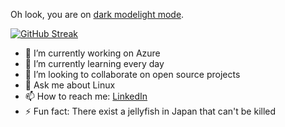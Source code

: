 Oh look, you are on [dark mode](https://github.com/settings/appearance#gh-dark-mode-only)[light mode](https://github.com/settings/appearance#gh-light-mode-only).

[![GitHub Streak](https://github-readme-streak-stats.herokuapp.com/?user=jeircul&theme=tokyonight)](https://git.io/streak-stats)

- 🔭 I’m currently working on Azure
- 🌱 I’m currently learning every day
- 👯 I’m looking to collaborate on open source projects
- 💬 Ask me about Linux
- 📫 How to reach me: [LinkedIn](https://www.linkedin.com/in/oveaursland/)
- ⚡ Fun fact: There exist a jellyfish in Japan that can't be killed
